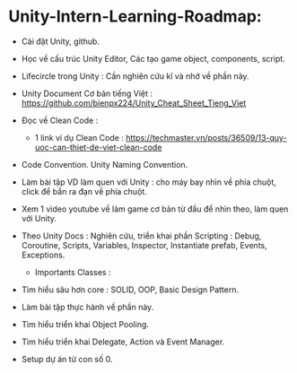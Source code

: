 # Unity-Intern-Learning-Roadmap: 

- Cài đặt Unity, github.
- Học về cấu trúc Unity Editor, Các tạo game object, components, script.
- Lifecircle trong Unity : Cần nghiên cứu kĩ và nhớ về phần này. 
- Unity Document Cơ bản tiếng Việt : https://github.com/bienpx224/Unity_Cheat_Sheet_Tieng_Viet
- Đọc về Clean Code : 
    + 1 link ví dụ Clean Code :  https://techmaster.vn/posts/36509/13-quy-uoc-can-thiet-de-viet-clean-code
- Code Convention. Unity Naming Convention.
- Làm bài tập VD làm quen với Unity : cho máy bay nhìn về phía chuột, click để bắn ra đạn về phía chuột. 

- Xem 1 video youtube về làm game cơ bản từ đầu để nhìn theo, làm quen với Unity. 

- Theo Unity Docs : Nghiên cứu, triển khai phần Scripting : Debug, Coroutine, Scripts, Variables, Inspector, Instantiate prefab, Events, Exceptions.
    + Importants Classes : 

- Tìm hiểu sâu hơn core : SOLID, OOP, Basic Design Pattern.
- Làm bài tập thực hành về phần này.

- Tìm hiểu triển khai Object Pooling.
- Tìm hiểu triển khai Delegate, Action và Event Manager.

- Setup dự án từ con số 0.




